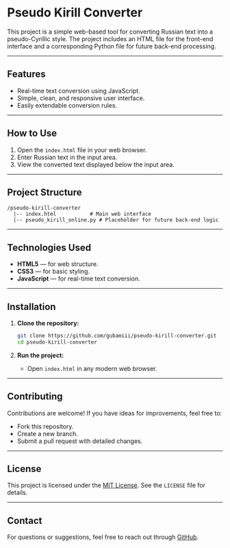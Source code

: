 
# Pseudo Kirill Converter

This project is a simple web-based tool for converting Russian text into a pseudo-Cyrillic style. The project includes an HTML file for the front-end interface and a corresponding Python file for future back-end processing.

---

## **Features**
- Real-time text conversion using JavaScript.
- Simple, clean, and responsive user interface.
- Easily extendable conversion rules.

---

## **How to Use**
1. Open the `index.html` file in your web browser.
2. Enter Russian text in the input area.
3. View the converted text displayed below the input area.

---

## **Project Structure**
```
/pseudo-kirill-converter
  |-- index.html           # Main web interface
  |-- pseudo_kirill_online.py # Placeholder for future back-end logic
```

---

## **Technologies Used**
- **HTML5** — for web structure.
- **CSS3** — for basic styling.
- **JavaScript** — for real-time text conversion.

---

## **Installation**
1. **Clone the repository:**
   ```bash
   git clone https://github.com/gubamiii/pseudo-kirill-converter.git
   cd pseudo-kirill-converter
   ```

2. **Run the project:**
   - Open `index.html` in any modern web browser.

---

## **Contributing**
Contributions are welcome! If you have ideas for improvements, feel free to:
- Fork this repository.
- Create a new branch.
- Submit a pull request with detailed changes.

---

## **License**
This project is licensed under the [MIT License](./LICENSE). See the `LICENSE` file for details.

---

## **Contact**
For questions or suggestions, feel free to reach out through [GitHub](https://github.com/gubamiii).
